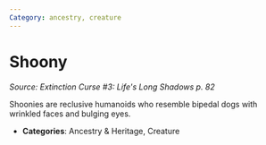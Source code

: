 ```yaml
---
Category: ancestry, creature
---
```

# Shoony  
*Source: Extinction Curse #3: Life's Long Shadows p. 82*  

Shoonies are reclusive humanoids who resemble bipedal dogs with wrinkled faces and bulging eyes.

- **Categories**: Ancestry & Heritage, Creature